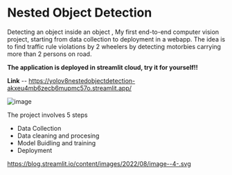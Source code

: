 # Nested Object Detection
Detecting an object inside an object , My first end-to-end computer vision project, starting from data collection to deployment in a webapp. The idea is to find traffic rule violations by 2 wheelers by detecting motorbies carrying more than 2 persons on road. 

**The application is deployed in streamlit cloud, try it for yourself!!**

**Link** -- https://yolov8nestedobjectdetection-akxeu4mb6zecb6mupmc57o.streamlit.app/


![image](https://github.com/kailas711/AI-Traffic-Eye/assets/89206677/8fb1536d-a5ab-4f84-9c2a-5b13352e99c9)

The project involves 5 steps 
- Data Collection 
- Data cleaning and procesing 
- Model Buidling and training 
- Deployment



https://blog.streamlit.io/content/images/2022/08/image--4-.svg
